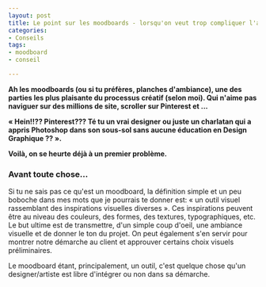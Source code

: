 ```yaml
---
layout: post
title: Le point sur les moodboards - lorsqu'on veut trop compliquer l'affaire
categories:
- Conseils
tags:
- moodboard
- conseil

---
```

**Ah les moodboards (ou si tu préfères, planches d'ambiance), une des parties les plus plaisante du processus créatif (selon moi). Qui n'aime pas naviguer sur des millions de site, scroller sur Pinterest et ...**

**« Hein!!?? Pinterest??? Té tu un vrai designer ou juste un charlatan qui a appris Photoshop dans son sous-sol sans aucune éducation en Design Graphique ?? ».**

**Voilà, on se heurte déjà à un premier problème.**

### Avant toute chose...

Si tu ne sais pas ce qu'est un moodboard, la définition simple et un peu boboche dans mes mots que je pourrais te donner est: « un outil visuel rassemblant des inspirations visuelles diverses ». Ces inspirations peuvent être au niveau des couleurs, des formes, des textures, typographiques, etc. Le but ultime est de transmettre, d'un simple coup d'oeil, une ambiance visuelle et de donner le ton du projet. On peut également s'en servir pour montrer notre démarche au client et approuver certains choix visuels préliminaires.

Le moodboard étant, principalement, un outil, c'est quelque chose qu'un designer/artiste est libre d'intégrer ou non dans sa démarche.
